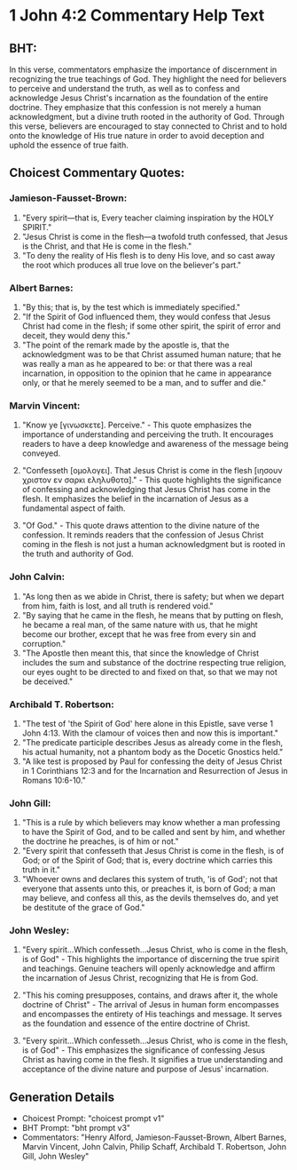# 1 John 4:2 Commentary Help Text

## BHT:
In this verse, commentators emphasize the importance of discernment in recognizing the true teachings of God. They highlight the need for believers to perceive and understand the truth, as well as to confess and acknowledge Jesus Christ's incarnation as the foundation of the entire doctrine. They emphasize that this confession is not merely a human acknowledgment, but a divine truth rooted in the authority of God. Through this verse, believers are encouraged to stay connected to Christ and to hold onto the knowledge of His true nature in order to avoid deception and uphold the essence of true faith.

## Choicest Commentary Quotes:
### Jamieson-Fausset-Brown:
1. "Every spirit—that is, Every teacher claiming inspiration by the HOLY SPIRIT."
2. "Jesus Christ is come in the flesh—a twofold truth confessed, that Jesus is the Christ, and that He is come in the flesh."
3. "To deny the reality of His flesh is to deny His love, and so cast away the root which produces all true love on the believer's part."

### Albert Barnes:
1. "By this; that is, by the test which is immediately specified." 
2. "If the Spirit of God influenced them, they would confess that Jesus Christ had come in the flesh; if some other spirit, the spirit of error and deceit, they would deny this."
3. "The point of the remark made by the apostle is, that the acknowledgment was to be that Christ assumed human nature; that he was really a man as he appeared to be: or that there was a real incarnation, in opposition to the opinion that he came in appearance only, or that he merely seemed to be a man, and to suffer and die."

### Marvin Vincent:
1. "Know ye [γινωσκετε]. Perceive." - This quote emphasizes the importance of understanding and perceiving the truth. It encourages readers to have a deep knowledge and awareness of the message being conveyed.

2. "Confesseth [ομολογει]. That Jesus Christ is come in the flesh [ιησουν χριστον εν σαρκι εληλυθοτα]." - This quote highlights the significance of confessing and acknowledging that Jesus Christ has come in the flesh. It emphasizes the belief in the incarnation of Jesus as a fundamental aspect of faith.

3. "Of God." - This quote draws attention to the divine nature of the confession. It reminds readers that the confession of Jesus Christ coming in the flesh is not just a human acknowledgment but is rooted in the truth and authority of God.

### John Calvin:
1. "As long then as we abide in Christ, there is safety; but when we depart from him, faith is lost, and all truth is rendered void."
2. "By saying that he came in the flesh, he means that by putting on flesh, he became a real man, of the same nature with us, that he might become our brother, except that he was free from every sin and corruption."
3. "The Apostle then meant this, that since the knowledge of Christ includes the sum and substance of the doctrine respecting true religion, our eyes ought to be directed to and fixed on that, so that we may not be deceived."

### Archibald T. Robertson:
1. "The test of 'the Spirit of God' here alone in this Epistle, save verse 1 John 4:13. With the clamour of voices then and now this is important." 
2. "The predicate participle describes Jesus as already come in the flesh, his actual humanity, not a phantom body as the Docetic Gnostics held." 
3. "A like test is proposed by Paul for confessing the deity of Jesus Christ in 1 Corinthians 12:3 and for the Incarnation and Resurrection of Jesus in Romans 10:6-10."

### John Gill:
1. "This is a rule by which believers may know whether a man professing to have the Spirit of God, and to be called and sent by him, and whether the doctrine he preaches, is of him or not."
2. "Every spirit that confesseth that Jesus Christ is come in the flesh, is of God; or of the Spirit of God; that is, every doctrine which carries this truth in it."
3. "Whoever owns and declares this system of truth, 'is of God'; not that everyone that assents unto this, or preaches it, is born of God; a man may believe, and confess all this, as the devils themselves do, and yet be destitute of the grace of God."

### John Wesley:
1. "Every spirit...Which confesseth...Jesus Christ, who is come in the flesh, is of God" - This highlights the importance of discerning the true spirit and teachings. Genuine teachers will openly acknowledge and affirm the incarnation of Jesus Christ, recognizing that He is from God.

2. "This his coming presupposes, contains, and draws after it, the whole doctrine of Christ" - The arrival of Jesus in human form encompasses and encompasses the entirety of His teachings and message. It serves as the foundation and essence of the entire doctrine of Christ.

3. "Every spirit...Which confesseth...Jesus Christ, who is come in the flesh, is of God" - This emphasizes the significance of confessing Jesus Christ as having come in the flesh. It signifies a true understanding and acceptance of the divine nature and purpose of Jesus' incarnation.


## Generation Details
- Choicest Prompt: "choicest prompt v1"
- BHT Prompt: "bht prompt v3"
- Commentators: "Henry Alford, Jamieson-Fausset-Brown, Albert Barnes, Marvin Vincent, John Calvin, Philip Schaff, Archibald T. Robertson, John Gill, John Wesley"
